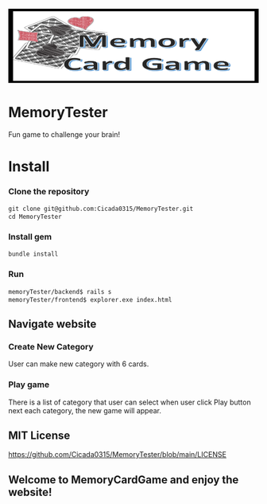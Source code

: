 ![](frontend/images/ReadmeImage.png)
# MemoryTester
Fun game to challenge your brain!

# Install
### Clone the repository
```
git clone git@github.com:Cicada0315/MemoryTester.git
cd MemoryTester
```
### Install gem
```
bundle install
```
### Run
```
memoryTester/backend$ rails s
memoryTester/frontend$ explorer.exe index.html
``` 

## Navigate website
### Create New Category
User can make new category with 6 cards.

### Play game
There is a list of category that user can select when user click Play button next each category,
the new game will appear.


## MIT License
https://github.com/Cicada0315/MemoryTester/blob/main/LICENSE

## Welcome to MemoryCardGame and enjoy the website!